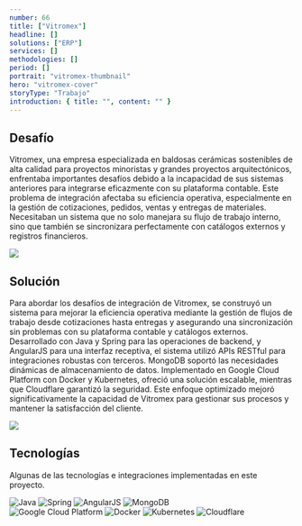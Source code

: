 ```yaml
---
number: 66
title: ["Vitromex"]
headline: []
solutions: ["ERP"]
services: []
methodologies: []
period: []
portrait: "vitromex-thumbnail"
hero: "vitromex-cover"
storyType: "Trabajo"
introduction: { title: "", content: "" }
---
```


## Desafío

Vitromex, una empresa especializada en baldosas cerámicas sostenibles de alta calidad para proyectos minoristas y grandes proyectos arquitectónicos, enfrentaba importantes desafíos debido a la incapacidad de sus sistemas anteriores para integrarse eficazmente con su plataforma contable. Este problema de integración afectaba su eficiencia operativa, especialmente en la gestión de cotizaciones, pedidos, ventas y entregas de materiales. Necesitaban un sistema que no solo manejara su flujo de trabajo interno, sino que también se sincronizara perfectamente con catálogos externos y registros financieros.

![](/work/vitromex-figure-1.jpg)

## Solución

Para abordar los desafíos de integración de Vitromex, se construyó un sistema para mejorar la eficiencia operativa mediante la gestión de flujos de trabajo desde cotizaciones hasta entregas y asegurando una sincronización sin problemas con su plataforma contable y catálogos externos. Desarrollado con Java y Spring para las operaciones de backend, y AngularJS para una interfaz receptiva, el sistema utilizó APIs RESTful para integraciones robustas con terceros. MongoDB soportó las necesidades dinámicas de almacenamiento de datos. Implementado en Google Cloud Platform con Docker y Kubernetes, ofreció una solución escalable, mientras que Cloudflare garantizó la seguridad. Este enfoque optimizado mejoró significativamente la capacidad de Vitromex para gestionar sus procesos y mantener la satisfacción del cliente.

![](/work/vitromex-figure-2.jpg)

## Tecnologías

Algunas de las tecnologías e integraciones implementadas en este proyecto.

<div class="story_story__mainContent__technologies__v5XXm">
  <div class="story_story__mainContent__technologies__images__6NSg5">
    <div>
      <img loading="lazy" src="/technologies/java.svg" alt="Java"/>
      <img loading="lazy" src="/technologies/spring.svg" alt="Spring"/>
      <img loading="lazy" src="/technologies/angular.svg" alt="AngularJS"/>
      <img loading="lazy" src="/technologies/mongodb.svg" alt="MongoDB"/>
    </div>
    <div>
      <img loading="lazy" src="/technologies/gcloud.svg" alt="Google Cloud Platform"/>
      <img loading="lazy" src="/technologies/docker.svg" alt="Docker"/>
      <img loading="lazy" src="/technologies/kubernetes.svg" alt="Kubernetes"/>
      <img loading="lazy" src="/technologies/cloudflare.svg" alt="Cloudflare"/>
    </div>
  </div>
</div>
